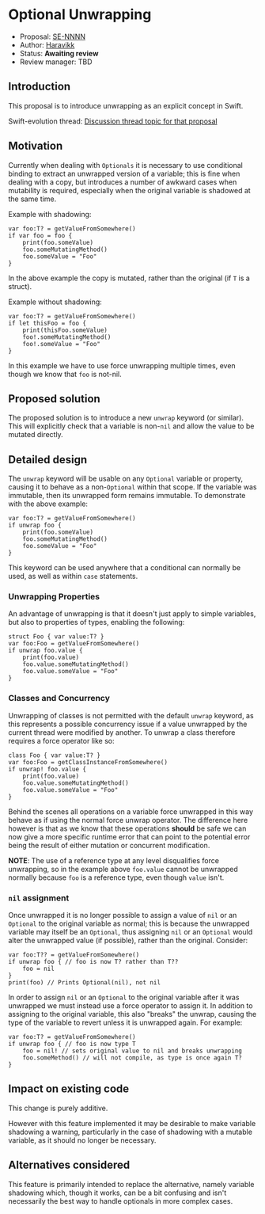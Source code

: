 # Optional Unwrapping

* Proposal: [SE-NNNN](NNNN-type-narrowing.md)
* Author: [Haravikk](https://github.com/haravikk)
* Status: **Awaiting review**
* Review manager: TBD

## Introduction

This proposal is to introduce unwrapping as an explicit concept in Swift.

Swift-evolution thread: [Discussion thread topic for that proposal](http://news.gmane.org/gmane.comp.lang.swift.evolution)

## Motivation

Currently when dealing with `Optionals` it is necessary to use conditional binding to extract an unwrapped version of a variable; this is fine when dealing with a copy, but introduces a number of awkward cases when mutability is required, especially when the original variable is shadowed at the same time.

Example with shadowing:
```
var foo:T? = getValueFromSomewhere()
if var foo = foo {
	print(foo.someValue)
	foo.someMutatingMethod()
	foo.someValue = "Foo"
}
```
In the above example the copy is mutated, rather than the original (if `T` is a struct).

Example without shadowing:
```
var foo:T? = getValueFromSomewhere()
if let thisFoo = foo {
	print(thisFoo.someValue)
	foo!.someMutatingMethod()
	foo!.someValue = "Foo"
}
```
In this example we have to use force unwrapping multiple times, even though we know that `foo` is not-nil.

## Proposed solution

The proposed solution is to introduce a new `unwrap` keyword (or similar). This will explicitly check that a variable is non-`nil` and allow the value to be mutated directly.

## Detailed design

The `unwrap` keyword will be usable on any `Optional` variable or property, causing it to behave as a non-`Optional` within that scope. If the variable was immutable, then its unwrapped form remains immutable. To demonstrate with the above example:
```
var foo:T? = getValueFromSomewhere()
if unwrap foo {
	print(foo.someValue)
	foo.someMutatingMethod()
	foo.someValue = "Foo"
}
```
This keyword can be used anywhere that a conditional can normally be used, as well as within `case` statements.

### Unwrapping Properties

An advantage of unwrapping is that it doesn't just apply to simple variables, but also to properties of types, enabling the following:
```
struct Foo { var value:T? }
var foo:Foo = getValueFromSomewhere()
if unwrap foo.value {
	print(foo.value)
	foo.value.someMutatingMethod()
	foo.value.someValue = "Foo"
}
```

### Classes and Concurrency

Unwrapping of classes is not permitted with the default `unwrap` keyword, as this represents a possible concurrency issue if a value unwrapped by the current thread were modified by another. To unwrap a class therefore requires a force operator like so:
```
class Foo { var value:T? }
var foo:Foo = getClassInstanceFromSomewhere()
if unwrap! foo.value {
	print(foo.value)
	foo.value.someMutatingMethod()
	foo.value.someValue = "Foo"
}
```
Behind the scenes all operations on a variable force unwrapped in this way behave as if using the normal force unwrap operator. The difference here however is that as we know that these operations **should** be safe we can now give a more specific runtime error that can point to the potential error being the result of either mutation or concurrent modification.

**NOTE**: The use of a reference type at any level disqualifies force unwrapping, so in the example above `foo.value` cannot be unwrapped normally because `foo` is a reference type, even though `value` isn't.

### `nil` assignment

Once unwrapped it is no longer possible to assign a value of `nil` or an `Optional` to the original variable as normal; this is because the unwrapped variable may itself be an `Optional`, thus assigning `nil` or an `Optional` would alter the unwrapped value (if possible), rather than the original. Consider:
```
var foo:T?? = getValueFromSomewhere()
if unwrap foo { // foo is now T? rather than T??
	foo = nil
}
print(foo) // Prints Optional(nil), not nil
```
In order to assign `nil` or an `Optional` to the original variable after it was unwrapped we must instead use a force operator to assign it. In addition to assigning to the original variable, this also "breaks" the unwrap, causing the type of the variable to revert unless it is unwrapped again. For example:
```
var foo:T? = getValueFromSomewhere()
if unwrap foo { // foo is now type T
	foo = nil! // sets original value to nil and breaks unwrapping
	foo.someMethod() // will not compile, as type is once again T?
}
```

## Impact on existing code

This change is purely additive.

However with this feature implemented it may be desirable to make variable shadowing a warning, particularly in the case of shadowing with a mutable variable, as it should no longer be necessary.

## Alternatives considered

This feature is primarily intended to replace the alternative, namely variable shadowing which, though it works, can be a bit confusing and isn't necessarily the best way to handle optionals in more complex cases. 
